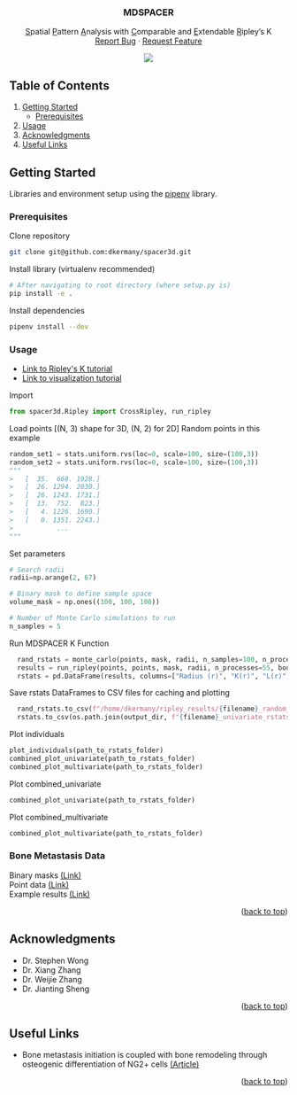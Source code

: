 <!-- ![Alt text](/Bone_Vessel_Segmentation_Diagram.png?raw=true)-->
<div id="top"></div>
<!-- PROJECT SHIELDS -->
<!--
*** I'm using markdown "reference style" links for readability.
*** Reference links are enclosed in brackets [ ] instead of parentheses ( ).
*** See the bottom of this document for the declaration of the reference variables
*** for contributors-url, forks-url, etc. This is an optional, concise syntax you may use.
*** https://www.markdownguide.org/basic-syntax/#reference-style-links
-->
<!-- PROJECT LOGO -->
<div align="center">

  <h3 align="center">MDSPACER</h3>

  <p align="center">
    <u>S</u>patial <u>P</u>attern <u>A</u>nalysis with <u>C</u>omparable and <u>E</u>xtendable <u>R</u>ipley’s K 
    <br />
    <a href="https://github.com/dkermany/spacer3d/issues">Report Bug</a>
    ·
    <a href="https://github.com/dkermany/spacer3d/issues">Request Feature</a>
  </p>
  
  <img src="img/cover-photo.gif">
</div>

<!-- TABLE OF CONTENTS -->
## Table of Contents
<ol>
  <!-- <li>
    <a href="#project-overview">About The Project</a>
  </li> -->
  <li>
    <a href="#getting-started">Getting Started</a>
    <ul>
      <li><a href="#prerequisites">Prerequisites</a></li>
    </ul>
  </li>
  <li><a href="#usage">Usage</a></li>
  <li><a href="#acknowledgments">Acknowledgments</a></li>
  <li><a href="#useful-links">Useful Links</a></li>
</ol>

<!-- ABOUT THE PROJECT -->
<!-- ## Project Overview

### Objectives

Determine if there is any morphological changes to bone blood vessels in the vicinity of identified metastasized breast cancer cells, as well as any 3D spatial relationships between NG2+ stromal cells and disseminated tumor cells.

<p align="right">(<a href="#top">back to top</a>)</p> -->

<!-- ROADMAP -->
<!-- ## Roadmap
- [x] Reproduce previous work in matlab
- [x] Manually labeled 2D samples
- [x] Segmentation Datasets Loaded 

<p align="right">(<a href="#top">back to top</a>)</p> -->
<!-- GETTING STARTED -->
## Getting Started
Libraries and environment setup using the <a href="https://pipenv.pypa.io/en/latest/install/">pipenv</a> library.

### Prerequisites

Clone repository
  ```sh
  git clone git@github.com:dkermany/spacer3d.git
  ```

Install library (virtualenv recommended)
  ```sh
  # After navigating to root directory (where setup.py is)
  pip install -e .
  ```

Install dependencies
  ```sh
  pipenv install --dev
  ```
<!-- USAGE EXAMPLES -->
### Usage
  - [Link to Ripley's K tutorial](ipynb/spacer3d.ipynb)
  - [Link to visualization tutorial](ipynb/plot_rstats.ipynb) 

  Import
  ```python
  from spacer3d.Ripley import CrossRipley, run_ripley 
  ```

  Load points [(N, 3) shape for 3D, (N, 2) for 2D]
  Random points in this example
  ```python
  random_set1 = stats.uniform.rvs(loc=0, scale=100, size=(100,3))
  random_set2 = stats.uniform.rvs(loc=0, scale=100, size=(100,3))
"""
 >   [  35.  668. 1928.]
 >   [  26. 1294. 2030.]
 >   [  26. 1243. 1731.]
 >   [  13.  752.  823.]
 >   [   4. 1226. 1690.]
 >   [   0. 1351. 2243.]
 >           ...
 """
  ```

  Set parameters
  ```python
  # Search radii
  radii=np.arange(2, 67) 

  # Binary mask to define sample space
  volume_mask = np.ones((100, 100, 100))

  # Number of Monte Carlo simulations to run
  n_samples = 5
  ```

  Run MDSPACER K Function
  ```python
    rand_rstats = monte_carlo(points, mask, radii, n_samples=100, n_processes=55, boundary_correction=False)
    results = run_ripley(points, points, mask, radii, n_processes=55, boundary_correction=False)
    rstats = pd.DataFrame(results, columns=["Radius (r)", "K(r)", "L(r)", "H(r)"])
  ```

  Save rstats DataFrames to CSV files for caching and plotting
  ```python
    rand_rstats.to_csv(f"/home/dkermany/ripley_results/{filename}_random_univariate_rstats.csv")
    rstats.to_csv(os.path.join(output_dir, f"{filename}_univariate_rstats.csv"))
  ```

  Plot individuals
  ```python
  plot_individuals(path_to_rstats_folder)
  combined_plot_univariate(path_to_rstats_folder)
  combined_plot_multivariate(path_to_rstats_folder)
  ```

  Plot combined_univariate
  ```python
  combined_plot_univariate(path_to_rstats_folder)
  ```

  Plot combined_multivariate
  ```python
  combined_plot_multivariate(path_to_rstats_folder)
  ```

### Bone Metastasis Data
  Binary masks [(Link)](https://drive.google.com/drive/folders/1X8yfHktQ513SK646tZ_oU5vIuKeu-0Hr?usp=sharing)  
  Point data [(Link)](https://drive.google.com/drive/folders/1BghqrDwZf6uf0CWKvw_sbw2kMEFznNtq?usp=sharing)  
  Example results [(Link)](https://drive.google.com/drive/folders/19Z7xVW3ONVCFWiFHoqCjIoGpvcSV4vBg?usp=sharing)  

<p align="right">(<a href="#top">back to top</a>)</p>

<!-- CONTRIBUTING -->
<!-- ## Contributing

Contributions are what make the open source community such an amazing place to learn, inspire, and create. Any contributions you make are **greatly appreciated**.

If you have a suggestion that would make this better, please fork the repo and create a pull request. You can also simply open an issue with the tag "enhancement".
Don't forget to give the project a star! Thanks again!

1. Fork the Project
2. Create your Feature Branch (`git checkout -b feature/AmazingFeature`)
3. Commit your Changes (`git commit -m 'Add some AmazingFeature'`)
4. Push to the Branch (`git push origin feature/AmazingFeature`)
5. Open a Pull Request
<p align="right">(<a href="#top">back to top</a>)</p> -->

<!-- LICENSE -->
<!-- ## License

Distributed under the MIT License. See `LICENSE.txt` for more information.
<p align="right">(<a href="#top">back to top</a>)</p> -->


<!-- ACKNOWLEDGMENTS -->
## Acknowledgments
* Dr. Stephen Wong
* Dr. Xiang Zhang
* Dr. Weijie Zhang
* Dr. Jianting Sheng
<p align="right">(<a href="#top">back to top</a>)</p>

<!-- Useful Links -->
## Useful Links
* Bone metastasis initiation is coupled with bone remodeling through osteogenic differentiation of NG2+ cells <a href="https://aacrjournals.org/cancerdiscovery/article/doi/10.1158/2159-8290.CD-22-0220/710013/Bone-metastasis-initiation-is-coupled-with-bone">(Article)</a>
<p align="right">(<a href="#top">back to top</a>)</p>

<!-- MARKDOWN LINKS & IMAGES -->
<!-- https://www.markdownguide.org/basic-syntax/#reference-style-links -->
[contributors-shield]: https://img.shields.io/github/contributors/othneildrew/Best-README-Template.svg?style=for-the-badge
[contributors-url]: https://github.com/othneildrew/Best-README-Template/graphs/contributors
[forks-shield]: https://img.shields.io/github/forks/othneildrew/Best-README-Template.svg?style=for-the-badge
[forks-url]: https://github.com/othneildrew/Best-README-Template/network/members
[stars-shield]: https://img.shields.io/github/stars/othneildrew/Best-README-Template.svg?style=for-the-badge
[stars-url]: https://github.com/othneildrew/Best-README-Template/stargazers
[issues-shield]: https://img.shields.io/github/issues/othneildrew/Best-README-Template.svg?style=for-the-badge
[issues-url]: https://github.com/othneildrew/Best-README-Template/issues
[license-shield]: https://img.shields.io/github/license/othneildrew/Best-README-Template.svg?style=for-the-badge
[license-url]: https://github.com/othneildrew/Best-README-Template/blob/master/LICENSE.txt
[linkedin-shield]: https://img.shields.io/badge/-LinkedIn-black.svg?style=for-the-badge&logo=linkedin&colorB=555
[linkedin-url]: https://linkedin.com/in/othneildrew
[product-screenshot]: images/screenshot.png
